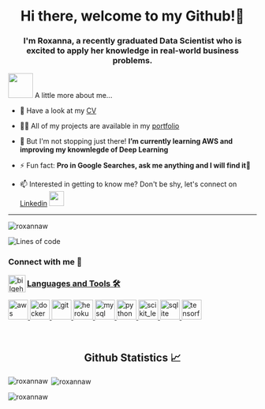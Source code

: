 <h1 align="center">Hi there, welcome to my Github!👋</h1>
<h3 align="center">I'm Roxanna, a recently graduated Data Scientist who is excited to apply her knowledge in real-world business problems.</h3>


<img src="https://media.giphy.com/media/VgCDAzcKvsR6OM0uWg/giphy.gif" width="50"> A little more about me...  

- 📄 Have a look at my [CV](https://drive.google.com/file/d/1a1Yw5r3T72sZ7v4wHIWHvTViI6byCZfP/view?usp=sharing)

- 👨‍💻 All of my projects are available in my [portfolio](https://roxannaw.github.io/Portfolio/)

- 🌱 But I'm not stopping just there! **I’m currently learning AWS and improving my knownlegde of Deep Learning**

- ⚡ Fun fact: **Pro in Google Searches, ask me anything and I will find it🧐**

- 📫 Interested in getting to know me? Don't be shy, let's connect on [Linkedin](https://www.linkedin.com/in/roxannawijtsma/) <img src="https://media.giphy.com/media/LnQjpWaON8nhr21vNW/giphy.gif" width="30">

---
<!--START_SECTION:waka-->

<!--START_SECTION_PROFILE_VIEWS:readme-info-->
<!--END_SECTION_PROFILE_VIEWS:readme-info-->

<!--START_SECTION_LINES_OF_CODE:readme-info-->
<!--END_SECTION_LINES_OF_CODE:readme-info-->

<!--START_CONTRIBUTIONS:readme-info-->
<!--END_CONTRIBUTIONS:readme-info-->

<!--START_SECTION_DAILY_COMMIT:readme-info-->
<!--END_SECTION_DAILY_COMMIT:readme-info-->

<!--START_SECTION_WEEKLY_COMMIT:readme-info-->
<!--END_SECTION_WEEKLY_COMMIT:readme-info-->

<!--START_SECTION_LANGUAGE:readme-info-->
<!--END_SECTION_LANGUAGE:readme-info-->

<!--END_SECTION:waka-->

<p align="left"> <img src="https://komarev.com/ghpvc/?username=roxannaw&label=Profile%20views&color=0e75b6&style=flat" alt="roxannaw" /> </p>


![Lines of code](https://img.shields.io/badge/From%20Hello%20World%20I%27ve%20Written-3.0%20million%20lines%20of%20code-blue)


### Connect with me 📝
<p align="left">
<a href="https://www.linkedin.com/in/roxannawijtsma/" target="blank"><img align="left" alt="bilgehangecici | LinkedIn" width="35px" src="https://i.pinimg.com/originals/de/b4/6f/deb46f02a59e3b3a2aa58fac16290d63.gif" </a> </p>




### Languages and Tools 🛠 
<p align="left"> <a href="https://aws.amazon.com" target="_blank"> <img src="https://devicons.github.io/devicon/devicon.git/icons/amazonwebservices/amazonwebservices-original-wordmark.svg" alt="aws" width="40" height="40"/> </a> <a href="https://www.docker.com/" target="_blank"> <img src="https://devicons.github.io/devicon/devicon.git/icons/docker/docker-original-wordmark.svg" alt="docker" width="40" height="40"/> </a> <a href="https://git-scm.com/" target="_blank"> <img src="https://www.vectorlogo.zone/logos/git-scm/git-scm-icon.svg" alt="git" width="40" height="40"/> </a> <a href="https://heroku.com" target="_blank"> <img src="https://www.vectorlogo.zone/logos/heroku/heroku-icon.svg" alt="heroku" width="40" height="40"/> </a> <a href="https://www.mysql.com/" target="_blank"> <img src="https://devicons.github.io/devicon/devicon.git/icons/mysql/mysql-original-wordmark.svg" alt="mysql" width="40" height="40"/> </a> <a href="https://www.python.org" target="_blank"> <img src="https://devicons.github.io/devicon/devicon.git/icons/python/python-original.svg" alt="python" width="40" height="40"/> </a> <a href="https://scikit-learn.org/" target="_blank"> <img src="https://upload.wikimedia.org/wikipedia/commons/0/05/Scikit_learn_logo_small.svg" alt="scikit_learn" width="40" height="40"/> </a> <a href="https://www.sqlite.org/" target="_blank"> <img src="https://www.vectorlogo.zone/logos/sqlite/sqlite-icon.svg" alt="sqlite" width="40" height="40"/> </a> <a href="https://www.tensorflow.org" target="_blank"> <img src="https://www.vectorlogo.zone/logos/tensorflow/tensorflow-icon.svg" alt="tensorflow" width="40" height="40"/> </a> </p>

<br/>

  <h2 align="center"> Github Statistics 📈 </h2>
  

<p><img align="left" src="https://github-readme-stats.vercel.app/api/top-langs?username=roxannaw&show_icons=true&locale=en&layout=compact" alt="roxannaw" /></p>

<p>&nbsp;<img align="center" src="https://github-readme-stats.vercel.app/api?username=roxannaw&show_icons=true&locale=en" alt="roxannaw" /></p>


<p align="left"> <img src="https://komarev.com/ghpvc/?username=roxannaw&label=Profile%20views&color=0e75b6&style=flat" alt="roxannaw" /> </p>
